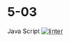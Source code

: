 # 5-03
Java Script
 [![linter](https://github.com/Mateo-Ugarte/5-03/workflows/linter/badge.svg)](https://github.com/marketplace/actions/super-linter)
